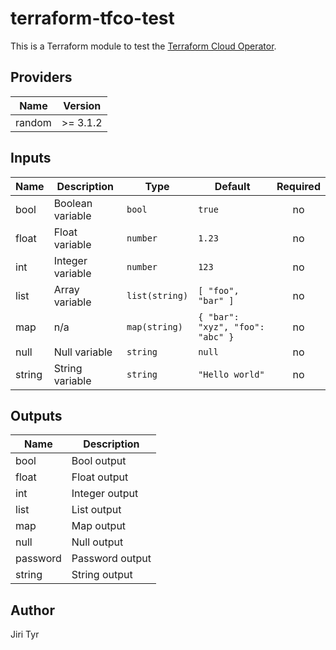 # terraform-tfco-test

This is a Terraform module to test the [Terraform Cloud
Operator](https://github.com/hashicorp/terraform-k8s).

<!-- BEGIN_TF_DOCS -->
## Providers

| Name | Version |
|------|---------|
| random | >= 3.1.2 |

## Inputs

| Name | Description | Type | Default | Required |
|------|-------------|------|---------|:--------:|
| bool | Boolean variable | `bool` | `true` | no |
| float | Float variable | `number` | `1.23` | no |
| int | Integer variable | `number` | `123` | no |
| list | Array variable | `list(string)` | ```[ "foo", "bar" ]``` | no |
| map | n/a | `map(string)` | ```{ "bar": "xyz", "foo": "abc" }``` | no |
| null | Null variable | `string` | `null` | no |
| string | String variable | `string` | `"Hello world"` | no |

## Outputs

| Name | Description |
|------|-------------|
| bool | Bool output |
| float | Float output |
| int | Integer output |
| list | List output |
| map | Map output |
| null | Null output |
| password | Password output |
| string | String output |
<!-- END_TF_DOCS -->

## Author

Jiri Tyr
